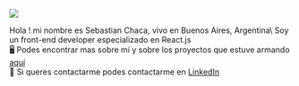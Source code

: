 ![](https://user-images.githubusercontent.com/69464726/122694983-81dfb500-d215-11eb-826d-ae3d55c88c21.png)

Hola ! mi nombre es Sebastian Chaca, vivo en Buenos Aires, Argentina\ 
Soy un front-end developer especializado en React.js\
:desktop_computer: Podes encontrar mas sobre mí y sobre los proyectos que estuve armando [aquí](https://sebastianchaca.me/)\
:electric_plug: Si queres contactarme podes contactarme en [LinkedIn](https://www.linkedin.com/in/sebastianchaca/)


